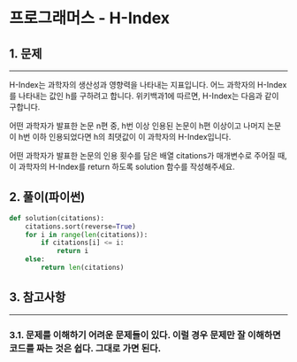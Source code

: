 # 프로그래머스 - H-Index

## 1. 문제
***
H-Index는 과학자의 생산성과 영향력을 나타내는 지표입니다. 어느 과학자의 H-Index를 나타내는 값인 h를 구하려고 합니다. 위키백과1에 따르면, H-Index는 다음과 같이 구합니다.

어떤 과학자가 발표한 논문 n편 중, h번 이상 인용된 논문이 h편 이상이고 나머지 논문이 h번 이하 인용되었다면 h의 최댓값이 이 과학자의 H-Index입니다.

어떤 과학자가 발표한 논문의 인용 횟수를 담은 배열 citations가 매개변수로 주어질 때, 이 과학자의 H-Index를 return 하도록 solution 함수를 작성해주세요.

## 2. 풀이(파이썬)
```py
def solution(citations):
    citations.sort(reverse=True)
    for i in range(len(citations)):
        if citations[i] <= i:
            return i
    else:
        return len(citations)
```

## 3. 참고사항
***
### 3.1. 문제를 이해하기 어려운 문제들이 있다. 이럴 경우 문제만 잘 이해하면 코드를 짜는 것은 쉽다. 그대로 가면 된다.